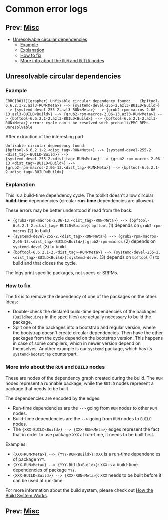 Common error logs
===
## Prev: [Misc](5_misc.md)
- [Unresolvable circular dependencies](#unresolvable-circular-dependencies)
    - [Example](#example)
    - [Explanation](#explanation)
    - [How to fix](#how-to-fix)
    - [More info about the `RUN` and `BUILD` nodes](#more-info-about-the-run-and-build-nodes)

## Unresolvable circular dependencies
### Example

```
ERRO[0011][grapher] Unfixable circular dependency found:	{bpftool-6.6.2.1-2.azl3-RUN<Meta>} --> {systemd-devel-255-2.azl3-BUILD<Build>} --> {systemd-devel-255-2.azl3-RUN<Meta>} --> {grub2-rpm-macros-2.06-13.azl3-BUILD<Build>} --> {grub2-rpm-macros-2.06-13.azl3-RUN<Meta>} --> {bpftool-6.6.2.1-2.azl3-BUILD<Build>} --> {bpftool-6.6.2.1-2.azl3-RUN<Meta>}	error: cycle can't be resolved with prebuilt/PMC RPMs. Unresolvable
```

After extraction of the interesting part:

```
Unfixable circular dependency found:
{bpftool-6.6.2.1-2.<dist_tag>-RUN<Meta>} --> {systemd-devel-255-2.<dist_tag>-BUILD<Build>} -->
{systemd-devel-255-2.<dist_tag>-RUN<Meta>} --> {grub2-rpm-macros-2.06-13.<dist_tag>-BUILD<Build>} -->
{grub2-rpm-macros-2.06-13.<dist_tag>-RUN<Meta>} --> {bpftool-6.6.2.1-2.<dist_tag>-BUILD<Build>}
```

### Explanation

This is a build-time dependency cycle. The toolkit doesn't allow circular **build-time** dependencies (circular **run-time** dependencies are allowed).

These errors may be better understood if read from the back:
- `{grub2-rpm-macros-2.06-13.<dist_tag>-RUN<Meta>} --> {bpftool-6.6.2.1-2.<dist_tag>-BUILD<Build>}`: `bpftool` (1) depends on `grub2-rpm-macros` (2) to build
- `{systemd-devel-255-2.<dist_tag>-RUN<Meta>} --> {grub2-rpm-macros-2.06-13.<dist_tag>-BUILD<Build>}`: `grub2-rpm-macros` (2) depends on `systemd-devel` (3) to build
- `{bpftool-6.6.2.1-2.<dist_tag>-RUN<Meta>} --> {systemd-devel-255-2.<dist_tag>-BUILD<Build>}`: `systemd-devel` (3) depends on `bpftool` (1) to build and that closes the cycle.

The logs print specific packages, not specs or SRPMs.

### How to fix

The fix is to remove the dependency of one of the packages on the other. Ideas:
- Double-check the declared build-time dependencies of the packages (`BuildRequires` in the spec files) are actually necessary to build the package.
- Split one of the packages into a bootstrap and regular version, where the bootstrap doesn't create circular dependencies. Then have the other packages from the cycle depend on the bootstrap version.
  This happens in case of some compilers, which in newer version depend on themselves. Another example is our `systemd` package, which has its `systemd-bootstrap` counterpart.

### More info about the `RUN` and `BUILD` nodes

These are nodes of the dependency graph created during the build. The `RUN` nodes represent a runnable package, while the `BUILD` nodes represent a package that needs to be built.

The dependencies are encoded by the edges:
- Run-time dependencies are the `-->` going from `RUN` nodes to other `RUN` nodes.
- Build-time dependencies are the `-->` going from `RUN` nodes to `BUILD` nodes.
- The `{XXX-BUILD<Build>} --> {XXX-RUN<Meta>}` edges represent the fact that in order to use package `XXX` at run-time, it needs to be built first.

Examples:
- `{XXX-RUN<Meta>} --> {YYY-RUN<Build>}`: `XXX` is a run-time dependencies of package `YYY`.
- `{XXX-RUN<Meta>} --> {YYY-BUILD<Build>}`: `XXX` is a build-time dependencies of package `YYY`.
- `{XXX-BUILD<Build>} --> {XXX-RUN<Meta>}`: `XXX` needs to be built before it can be used at run-time.

For more information about the build system, please check out [How the Build System Works](0_intro.md).

## Prev: [Misc](5_misc.md)
